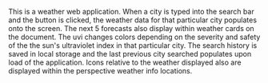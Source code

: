 This is a weather web application. When a city is typed into the search bar and the button is clicked, the weather data for that particular city populates onto the screen. 
The next 5 forecasts also display within weather cards on the document. 
The uvi changes colors depending on the severity and safety of the the sun's ultraviolet index in that particular city. 
The search history is saved in local storage and the last previous city searched populates upon load of the application. 
Icons relative to the weather displayed also are displayed within the perspective weather info locations. 